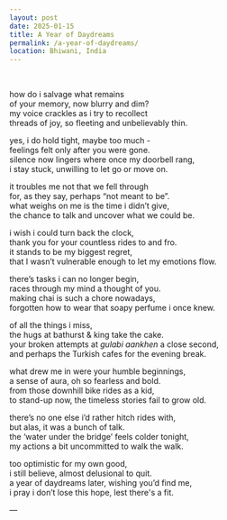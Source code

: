```yaml
---
layout: post
date: 2025-01-15
title: A Year of Daydreams
permalink: /a-year-of-daydreams/
location: Bhiwani, India
---
```


<br>

how do i salvage what remains  
of your memory, now blurry and dim?  
my voice crackles as i try to recollect  
threads of joy, so fleeting and unbelievably thin.

yes, i do hold tight, maybe too much -  
feelings felt only after you were gone.  
silence now lingers where once my doorbell rang,  
i stay stuck, unwilling to let go or move on.

it troubles me not that we fell through  
for, as they say, perhaps “not meant to be”.  
what weighs on me is the time i didn’t give,  
the chance to talk and uncover what we could be.

i wish i could turn back the clock,  
thank you for your countless rides to and fro.  
it stands to be my biggest regret,  
that I wasn’t vulnerable enough to let my emotions flow.

there’s tasks i can no longer begin,  
races through my mind a thought of you.  
making chai is such a chore nowadays,  
forgotten how to wear that soapy perfume i once knew.

of all the things i miss,  
the hugs at bathurst & king take the cake.  
your broken attempts at _gulabi aankhen_ a close second,  
and perhaps the Turkish cafes for the evening break.

what drew me in were your humble beginnings,  
a sense of aura, oh so fearless and bold.  
from those downhill bike rides as a kid,  
to stand-up now, the timeless stories fail to grow old.

there’s no one else i’d rather hitch rides with,  
but alas, it was a bunch of talk.  
the ‘water under the bridge’ feels colder tonight,  
my actions a bit uncommitted to walk the walk.

too optimistic for my own good,  
i still believe, almost delusional to quit.  
a year of daydreams later, wishing you’d find me,  
i pray i don’t lose this hope, lest there's a fit.

—

